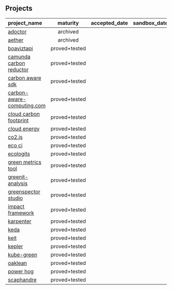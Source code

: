 ## Projects

| **project_name** | **maturity** | **accepted_date** | **sandbox_date** | **incubating_date** | **graduated_date** | **archived_date** | **num_security_audits** | **last_security_audit_date** |
| :--------------- | :----------: | :---------------: | :--------------: | :-----------------: | :----------------: | :---------------: | :---------------------: | :--------------------------: |
[adoctor](https://github.com/sesalab/aDoctor) | archived |  |  |  |  |  | 0 |  |
[aether](https://aether.green/) | archived |  |  |  |  |  | 0 |  |
[boaviztapi](https://github.com/Boavizta/boaviztapi) | proved+tested |  |  |  |  |  | 0 |  |
[camunda carbon reductor](https://github.com/envite-consulting/camunda-carbon-reductor) | proved+tested |  |  |  |  |  | 0 |  |
[carbon aware sdk](https://carbon-aware-sdk.greensoftware.foundation/) | proved+tested |  |  |  |  |  | 0 |  |
[carbon-aware-computing.com](https://carbon-aware-computing.com/) | proved+tested |  |  |  |  |  | 0 |  |
[cloud carbon footprint](https://www.cloudcarbonfootprint.org/) | proved+tested |  |  |  |  |  | 0 |  |
[cloud energy](https://www.green-coding.io/products/cloud-energy/) | proved+tested |  |  |  |  |  | 0 |  |
[co2.js](https://github.com/thegreenwebfoundation/co2.js) | proved+tested |  |  |  |  |  | 0 |  |
[eco ci](https://www.green-coding.io/products/eco-ci/) | proved+tested |  |  |  |  |  | 0 |  |
[ecologits](https://huggingface.co/spaces/genai-impact/ecologits-calculator) | proved+tested |  |  |  |  |  | 0 |  |
[green metrics tool](https://www.green-coding.io/products/green-metrics-tool/) | proved+tested |  |  |  |  |  | 0 |  |
[greenit-analysis](https://github.com/cnumr/GreenIT-Analysis) | proved+tested |  |  |  |  |  | 0 |  |
[greenspector studio](https://greenspector.com/en/greenspector-studio-it-environmental-footprint-websites-applications/) | proved+tested |  |  |  |  |  | 0 |  |
[impact framework](https://if.greensoftware.foundation/) | proved+tested |  |  |  |  |  | 0 |  |
[karpenter](https://karpenter.sh/) | proved+tested |  |  |  |  |  | 0 |  |
[keda](https://keda.sh/) | proved+tested |  |  |  |  |  | 0 |  |
[keit](https://github.com/aknostic/keit/) | proved+tested |  |  |  |  |  | 0 |  |
[kepler](https://sustainable-computing.io/) | proved+tested |  |  |  |  |  | 0 |  |
[kube-green](https://kube-green.dev/) | proved+tested |  |  |  |  |  | 0 |  |
[oaklean](https://www.oaklean.io/) | proved+tested |  |  |  |  |  | 0 |  |
[power hog](https://www.green-coding.io/products/power-hog/) | proved+tested |  |  |  |  |  | 0 |  |
[scaphandre](https://github.com/hubblo-org/scaphandre) | proved+tested |  |  |  |  |  | 0 |  |
